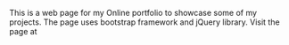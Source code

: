 This is a web page for my Online portfolio to showcase some of my projects. The page uses bootstrap framework and jQuery library.
Visit the page at 